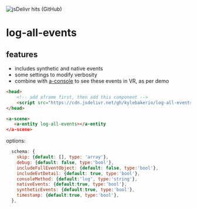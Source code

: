 ![jsDelivr hits (GitHub)](https://img.shields.io/jsdelivr/gh/hm/kylebakerio/log-all-events)

# log-all-events

## features
- includes synthetic and native events
- some settings to modify verbosity
- combine with [a-console](https://github.com/kylebakerio/a-console) to see these events in VR, as per demo

```html
<head>
    <!-- add aframe first, then add this component -->
    <script src="https://cdn.jsdelivr.net/gh/kylebakerio/log-all-events@0.1.0/log-all-events.js"></script>
</head>
```

```html
<a-scene>
   <a-entity log-all-events></a-entity
</a-scene>
```

options:
```js
  schema: {
    skip: {default: [], type: 'array'},
    debug: {default: false, type:'bool'},
    includeFullEventObject: {default: false, type:'bool'},
    includeEvtDetail: {default: true, type:'bool'},
    consoleMethod: {default:'log', type:'string'},
    nativeEvents: {default:true, type:'bool'},
    syntheticEvents: {default:true, type:'bool'},
    timestamp: {default:true, type:'bool'},
  },
```  

